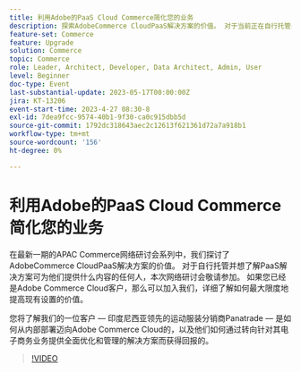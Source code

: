 ```yaml
---
title: 利用Adobe的PaaS Cloud Commerce简化您的业务
description: 探索AdobeCommerce CloudPaaS解决方案的价值。 对于当前正在自行托管并想了解PaaS解决方案可为他们提供哪些服务的用户，本次网络研讨会敬请参加。
feature-set: Commerce
feature: Upgrade
solution: Commerce
topic: Commerce
role: Leader, Architect, Developer, Data Architect, Admin, User
level: Beginner
doc-type: Event
last-substantial-update: 2023-05-17T00:00:00Z
jira: KT-13206
event-start-time: 2023-4-27 08:30-8
exl-id: 7dea9fcc-9574-40b1-9f30-ca0c915dbb5d
source-git-commit: 1792dc318643aec2c12613f621361d72a7a918b1
workflow-type: tm+mt
source-wordcount: '156'
ht-degree: 0%

---
```


# 利用Adobe的PaaS Cloud Commerce简化您的业务

在最新一期的APAC Commerce网络研讨会系列中，我们探讨了AdobeCommerce CloudPaaS解决方案的价值。 对于自行托管并想了解PaaS解决方案可为他们提供什么内容的任何人，本次网络研讨会敬请参加。 如果您已经是Adobe Commerce Cloud客户，那么可以加入我们，详细了解如何最大限度地提高现有设置的价值。

您将了解我们的一位客户 — 印度尼西亚领先的运动服装分销商Panatrade — 是如何从内部部署迈向Adobe Commerce Cloud的，以及他们如何通过转向针对其电子商务业务提供全面优化和管理的解决方案而获得回报的。

>[!VIDEO](https://video.tv.adobe.com/v/3419132/?learn=on)
